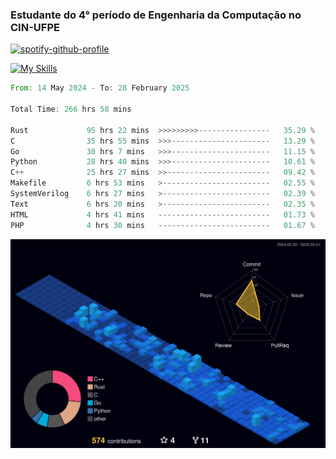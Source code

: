 
### Estudante do 4° período de Engenharia da Computação no CIN-UFPE

[![spotify-github-profile](https://spotify-github-profile.kittinanx.com/api/view?uid=21nggge2ld354asa4l3xoze2q&cover_image=true&theme=novatorem&show_offline=false&background_color=000000&interchange=true&bar_color=53b14f&bar_color_cover=true)](https://github.com/kittinan/spotify-github-profile)


[![My Skills](https://skillicons.dev/icons?i=c,cpp,rust,py,java,neovim&theme=dark)](https://skillicons.dev)

<!--START_SECTION:waka-->

```rust
From: 14 May 2024 - To: 28 February 2025

Total Time: 266 hrs 58 mins

Rust             95 hrs 22 mins  >>>>>>>>>----------------   35.29 %
C                35 hrs 55 mins  >>>----------------------   13.29 %
Go               30 hrs 7 mins   >>>----------------------   11.15 %
Python           28 hrs 40 mins  >>>----------------------   10.61 %
C++              25 hrs 27 mins  >>-----------------------   09.42 %
Makefile         6 hrs 53 mins   >------------------------   02.55 %
SystemVerilog    6 hrs 27 mins   >------------------------   02.39 %
Text             6 hrs 20 mins   >------------------------   02.35 %
HTML             4 hrs 41 mins   -------------------------   01.73 %
PHP              4 hrs 30 mins   -------------------------   01.67 %
```

<!--END_SECTION:waka-->

![](./profile-3d-contrib/profile-night-view.svg)
